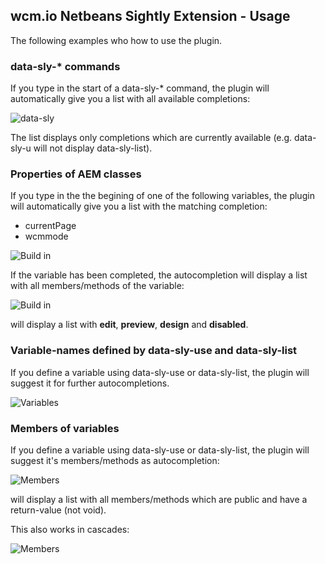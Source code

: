## wcm.io Netbeans Sightly Extension - Usage

The following examples who how to use the plugin.

### data-sly-\* commands

If you type in the start of a data-sly-\* command, the plugin will automatically give you a list with all available completions:

![data-sly](images/data-sly-.png)

The list displays only completions which are currently available (e.g. data-sly-u will not display data-sly-list).


### Properties of AEM classes

If you type in the the begining of one of the following variables, the plugin will automatically give you a list with the matching completion:

* currentPage
* wcmmode


![Build in](images/buildIn.png)


If the variable has been completed, the autocompletion will display a list with all members/methods of the variable:


![Build in](images/buildIn02.png)


will display a list with **edit**, **preview**, **design** and **disabled**.

### Variable-names defined by data-sly-use and data-sly-list

If you define a variable using data-sly-use or data-sly-list, the plugin will suggest it for further autocompletions.


![Variables](images/variable.png)


### Members of variables

If you define a variable using data-sly-use or data-sly-list, the plugin will suggest it's members/methods as autocompletion:


![Members](images/member01.png)


will display a list with all members/methods which are public and have a return-value (not void).

This also works in cascades:

![Members](images/member02.png)


